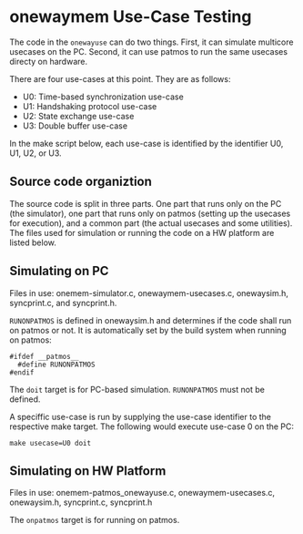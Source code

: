 # onewaymem Use-Case Testing

The code in the `onewayuse` can do two things. First, it can simulate multicore usecases on
the PC. Second, it can use patmos to run the same usecases directy on hardware. 

There are four use-cases at this point. They are as follows:
* U0: Time-based synchronization use-case
* U1: Handshaking protocol use-case
* U2: State exchange use-case
* U3: Double buffer use-case

In the make script below, each use-case is identified by the identifier U0, U1, U2, or U3.

## Source code organiztion

The source code is split in three parts. One part that runs only on the PC (the simulator), one part that runs only on patmos (setting up the usecases for execution), and a common part (the actual usecases and some utilities). The files used for simulation or running the code on a HW platform are listed below. 

## Simulating on PC

Files in use: onemem-simulator.c, onewaymem-usecases.c, onewaysim.h, syncprint.c, and syncprint.h.

`RUNONPATMOS` is defined in onewaysim.h and determines if the code shall run on patmos or not. It is automatically set by the build system when running on patmos:
```
#ifdef __patmos__
  #define RUNONPATMOS
#endif
```

The `doit` target is for PC-based simulation. `RUNONPATMOS` must not be defined.

A speciffic use-case is run by supplying the use-case identifier to the respective make target. The following would execute use-case 0 on the PC:

```
make usecase=U0 doit
```

## Simulating on HW Platform

Files in use: onemem-patmos_onewayuse.c, onewaymem-usecases.c, onewaysim.h, syncprint.c, syncprint.h

The `onpatmos` target is for running on patmos. 